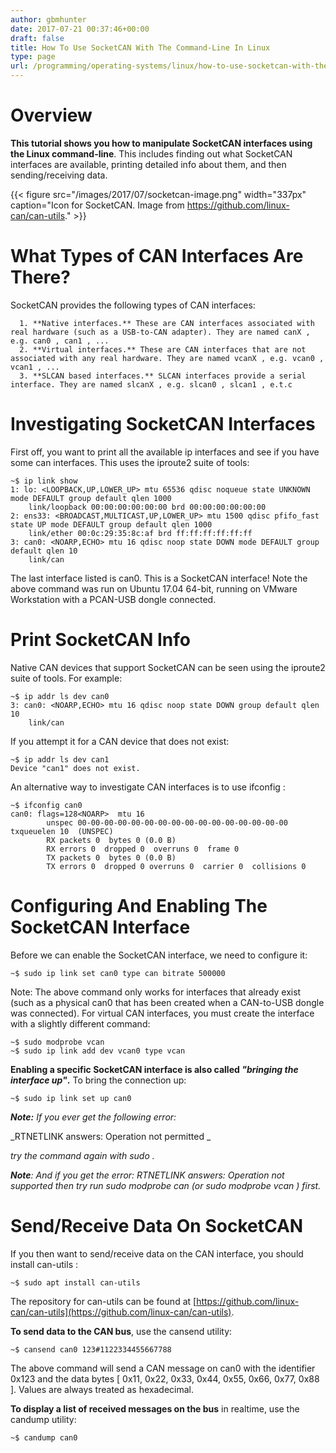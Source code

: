 ```yaml
---
author: gbmhunter
date: 2017-07-21 00:37:46+00:00
draft: false
title: How To Use SocketCAN With The Command-Line In Linux
type: page
url: /programming/operating-systems/linux/how-to-use-socketcan-with-the-command-line-in-linux
---
```


# Overview




**This tutorial shows you how to manipulate SocketCAN interfaces using the Linux command-line**. This includes finding out what SocketCAN interfaces are available, printing detailed info about them, and then sending/receiving data.



{{< figure src="/images/2017/07/socketcan-image.png" width="337px" caption="Icon for SocketCAN. Image from https://github.com/linux-can/can-utils."  >}}



# What Types of CAN Interfaces Are There?




SocketCAN provides the following types of CAN interfaces:





	  1. **Native interfaces.** These are CAN interfaces associated with real hardware (such as a USB-to-CAN adapter). They are named canX , e.g. can0 , can1 , ...
	  2. **Virtual interfaces.** These are CAN interfaces that are not associated with any real hardware. They are named vcanX , e.g. vcan0 , vcan1 , ...
	  3. **SLCAN based interfaces.** SLCAN interfaces provide a serial interface. They are named slcanX , e.g. slcan0 , slcan1 , e.t.c



# Investigating SocketCAN Interfaces




First off, you want to print all the available ip interfaces and see if you have some can interfaces. This uses the iproute2 suite of tools:



    
    ~$ ip link show
    1: lo: <LOOPBACK,UP,LOWER_UP> mtu 65536 qdisc noqueue state UNKNOWN mode DEFAULT group default qlen 1000
        link/loopback 00:00:00:00:00:00 brd 00:00:00:00:00:00
    2: ens33: <BROADCAST,MULTICAST,UP,LOWER_UP> mtu 1500 qdisc pfifo_fast state UP mode DEFAULT group default qlen 1000
        link/ether 00:0c:29:35:8c:af brd ff:ff:ff:ff:ff:ff
    3: can0: <NOARP,ECHO> mtu 16 qdisc noop state DOWN mode DEFAULT group default qlen 10
        link/can 




The last interface listed is can0. This is a SocketCAN interface! Note the above command was run on Ubuntu 17.04 64-bit, running on VMware Workstation with a PCAN-USB dongle connected.




# Print SocketCAN Info




Native CAN devices that support SocketCAN can be seen using the iproute2 suite of tools. For example:



    
    ~$ ip addr ls dev can0
    3: can0: <NOARP,ECHO> mtu 16 qdisc noop state DOWN group default qlen 10
        link/can




If you attempt it for a CAN device that does not exist:



    
    ~$ ip addr ls dev can1
    Device "can1" does not exist.
    




An alternative way to investigate CAN interfaces is to use ifconfig <canx>:



    
    ~$ ifconfig can0
    can0: flags=128<NOARP>  mtu 16
            unspec 00-00-00-00-00-00-00-00-00-00-00-00-00-00-00-00  txqueuelen 10  (UNSPEC)
            RX packets 0  bytes 0 (0.0 B)
            RX errors 0  dropped 0  overruns 0  frame 0
            TX packets 0  bytes 0 (0.0 B)
            TX errors 0  dropped 0 overruns 0  carrier 0  collisions 0




# Configuring And Enabling The SocketCAN Interface




Before we can enable the SocketCAN interface, we need to configure it:



    
    ~$ sudo ip link set can0 type can bitrate 500000




Note: The above command only works for interfaces that already exist (such as a physical can0 that has been created when a CAN-to-USB dongle was connected). For virtual CAN interfaces, you must create the interface with a slightly different command:



    
    ~$ sudo modprobe vcan
    ~$ sudo ip link add dev vcan0 type vcan




**Enabling a specific SocketCAN interface is also called _"bringing the interface up"_.** To bring the connection up:



    
    ~$ sudo ip link set up can0




_**Note:** If you ever get the following error:_  

 _RTNETLINK answers: Operation not permitted _  

 _try the command again with sudo ._




_**Note**: And if you get the error: RTNETLINK answers: Operation not supported then try run sudo modprobe can (or sudo modprobe vcan ) first._




# Send/Receive Data On SocketCAN




If you then want to send/receive data on the CAN interface, you should install can-utils :



    
    ~$ sudo apt install can-utils




The repository for can-utils can be found at [https://github.com/linux-can/can-utils](https://github.com/linux-can/can-utils).




**To send data to the CAN bus**, use the cansend utility:



    
    ~$ cansend can0 123#1122334455667788




The above command will send a CAN message on can0 with the identifier 0x123 and the data bytes [ 0x11, 0x22, 0x33, 0x44, 0x55, 0x66, 0x77, 0x88 ]. Values are always treated as hexadecimal.




**To display a list of received messages on the bus** in realtime, use the candump utility:



    
    ~$ candump can0



